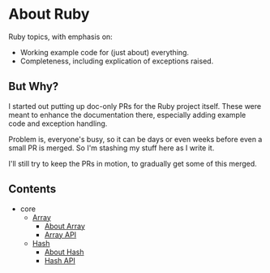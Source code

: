 # About Ruby

Ruby topics, with emphasis on:
* Working example code for (just about) everything.
* Completeness, including explication of exceptions raised.

## But Why?

I started out putting up doc-only PRs for the Ruby project itself.  These were meant to enhance the documentation there, especially adding example code and exception handling.

Problem is, everyone's busy, so it can be days or even weeks before even a small PR is merged.  So I'm stashing my stuff here as I write it.

I'll still try to keep the PRs in motion, to gradually get some of this merged.

## Contents
- core
  - [Array](core/Array/markdown.md#array)
    - [About Array](core/Array/about/markdown.md#hash)
    - [Array API](core/Array/api/markdown.md#hash)
  - [Hash](core/Hash/markdown.md#hash)
    - [About Hash](core/Hash/about/markdown.md#hash)
    - [Hash API](core/Hash/api/markdown.md#hash)
